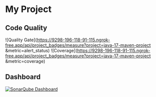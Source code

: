 # My Project

## Code Quality

![Quality Gate](https://9298-196-118-91-115.ngrok-free.app/api/project_badges/measure?project=java-17-maven-project
&metric=alert_status)
![Coverage](https://9298-196-118-91-115.ngrok-free.app/api/project_badges/measure?project=java-17-maven-project
&metric=coverage)

## Dashboard

[![SonarQube Dashboard](https://img.shields.io/badge/SonarQube-Dashboard-blue)](https://9298-196-118-91-115.ngrok-free.app/dashboard?id=java-17-maven-project
)
